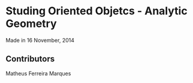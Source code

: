 # Studing Oriented Objetcs - Analytic Geometry

Made in 16 November, 2014

## Contributors

Matheus Ferreira Marques

